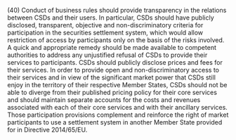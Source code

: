 (40) Conduct of business rules should provide transparency in the relations between CSDs and their users. In particular, CSDs should have publicly disclosed, transparent, objective and non-discriminatory criteria for participation in the securities settlement system, which would allow restriction of access by participants only on the basis of the risks involved. A quick and appropriate remedy should be made available to competent authorities to address any unjustified refusal of CSDs to provide their services to participants. CSDs should publicly disclose prices and fees for their services. In order to provide open and non-discriminatory access to their services and in view of the significant market power that CSDs still enjoy in the territory of their respective Member States, CSDs should not be able to diverge from their published pricing policy for their core services and should maintain separate accounts for the costs and revenues associated with each of their core services and with their ancillary services. Those participation provisions complement and reinforce the right of market participants to use a settlement system in another Member State provided for in Directive 2014/65/EU.